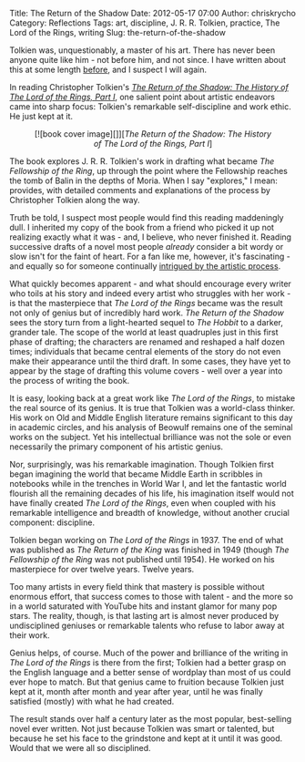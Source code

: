 Title: The Return of the Shadow
Date: 2012-05-17 07:00
Author: chriskrycho
Category: Reflections
Tags: art, discipline, J. R. R. Tolkien, practice, The Lord of the Rings, writing
Slug: the-return-of-the-shadow

Tolkien was, unquestionably, a master of his art. There has never been
anyone quite like him - not before him, and not since. I have written
about this at some length [before][], and I suspect I will again.

In reading Christopher Tolkien's [<cite>The Return of the Shadow: The
History of The Lord of the Rings, Part I</cite>][], one salient point
about artistic endeavors came into sharp focus: Tolkien's remarkable
self-discipline and work ethic. He just kept at it. <!--more-->

<figure class="vertical" style="text-align: center;">
[![book cover image][]][<cite>The Return of the Shadow: The History of
The Lord of the Rings, Part I</cite>]

</figure>
The book explores J. R. R. Tolkien's work in drafting what became
<cite>The Fellowship of the Ring</cite>, up through the point where the
Fellowship reaches the tomb of Balin in the depths of Moria. When I say
"explores," I mean: provides, with detailed comments and explanations of
the process by Christopher Tolkien along the way.

Truth be told, I suspect most people would find this reading maddeningly
dull. I inherited my copy of the book from a friend who picked it up not
realizing exactly what it was - and, I believe, who never finished it.
Reading successive drafts of a novel most people *already* consider a
bit wordy or slow isn't for the faint of heart. For a fan like me,
however, it's fascinating - and equally so for someone continually
[intrigued by the artistic process][].

What quickly becomes apparent - and what should encourage every writer
who toils at his story and indeed every artist who struggles with her
work - is that the masterpiece that <cite>The Lord of the Rings</cite>
became was the result not only of genius but of incredibly hard work.
<cite>The Return of the Shadow</cite> sees the story turn from a
light-hearted sequel to <cite>The Hobbit</cite> to a darker, grander
tale. The scope of the world at least quadruples just in this first
phase of drafting; the characters are renamed and reshaped a half dozen
times; individuals that became central elements of the story do not even
make their appearance until the third draft. In some cases, they have
yet to appear by the stage of drafting this volume covers - well over a
year into the process of writing the book.

It is easy, looking back at a great work like <cite>The Lord of the
Rings</cite>, to mistake the real source of its genius. It is true that
Tolkien was a world-class thinker. His work on Old and Middle English
literature remains significant to this day in academic circles, and his
analysis of Beowulf remains one of the seminal works on the subject. Yet
his intellectual brilliance was not the sole or even necessarily the
primary component of his artistic genius.

Nor, surprisingly, was his remarkable imagination. Though Tolkien first
began imagining the world that became Middle Earth in scribbles in
notebooks while in the trenches in World War I, and let the fantastic
world flourish all the remaining decades of his life, his imagination
itself would not have finally created *The Lord of the Rings*, even when
coupled with his remarkable intelligence and breadth of knowledge,
without another crucial component: discipline.

Tolkien began working on <cite>The Lord of the Rings</cite> in 1937. The
end of what was published as <cite>The Return of the King</cite> was
finished in 1949 (though <cite>The Fellowship of the Ring</cite> was not
published until 1954). He worked on his masterpiece for over twelve
years. Twelve years.

Too many artists in every field think that mastery is possible without
enormous effort, that success comes to those with talent - and the more
so in a world saturated with YouTube hits and instant glamor for many
pop stars. The reality, though, is that lasting art is almost never
produced by undisciplined geniuses or remarkable talents who refuse to
labor away at their work.

Genius helps, of course. Much of the power and brilliance of the writing
in <cite>The Lord of the Rings</cite> is there from the first; Tolkien
had a better grasp on the English language and a better sense of
wordplay than most of us could ever hope to match. But that genius came
to fruition because Tolkien just kept at it, month after month and year
after year, until he was finally satisfied (mostly) with what he had
created.

The result stands over half a century later as the most popular,
best-selling novel ever written. Not just because Tolkien was smart or
talented, but because he set his face to the grindstone and kept at it
until it was good. Would that we were all so disciplined.

  [before]: http://www.chriskrycho.com/art/reflections/the-triumph-of-howard-shore/
    "The Triumph of Howard Shore"
  [<cite>The Return of the Shadow: The History of The Lord of the Rings,
  Part I</cite>]: http://www.amazon.com/gp/product/061808357X/ref=as_li_ss_tl?ie=UTF8&tag=ars-artis-20&linkCode=as2&camp=1789&creative=390957&creativeASIN=061808357X
    "Get it at Amazon"
  [book cover image]: http://www.chriskrycho.com/art/files/2012/05/return_shadow.jpg
    "The Return of the Shadow"
  [intrigued by the artistic process]: http://www.chriskrycho.com/art/reflections/and-the-stew-tastes-good/
    "And the stew tastes good"

